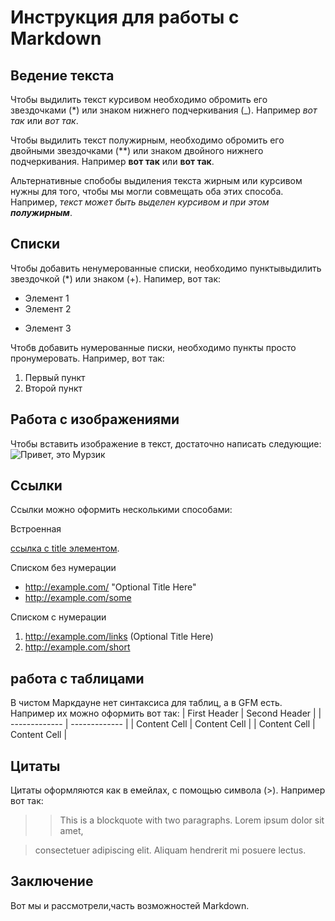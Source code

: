 # Инструкция для работы с Markdown

## Ведение текста

Чтобы выдилить текст курсивом необходимо обромить его звездочками (*) или знаком нижнего подчеркивания (_). Например *вот так* или _вот так_.

Чтобы выдилить текст полужирным, необходимо обромить его двойными звездочками (**) или знаком двойного нижнего подчеркивания. Например **вот так** или __вот так__.

Альтернативные спобобы выдиления текста жирным или курсивом нужны для того, чтобы мы могли совмещать оба этих способа. Например, _текст может быть выделен курсивом и при этом **полужирным**_.

## Списки

Чтобы добавить ненумерованные списки, необходимо пунктывыдилить звездочкой (*) или знаком (+). Напимер, вот так:
* Элемент 1
* Элемент 2
+ Элемент 3

Чтобв добавить нумерованные писки, необходимо пункты просто пронумеровать. Например, вот так:
1. Первый пункт
2. Второй пункт

## Работа с изображениями

Чтобы вставить изображение в текст, достаточно написать следующие: ![Привет, это Мурзик](Murzik.jpg)

## Ссылки

Ссылки можно оформить несколькими способами:

Встроенная

[ссылка с title элементом](http://example.com/link "Я ссылка").

Списком без нумерации

* http://example.com/ "Optional Title Here"
* http://example.com/some

Списком с нумерации

1. http://example.com/links (Optional Title Here)
2. http://example.com/short

## работа с таблицами

В чистом Маркдауне нет синтаксиса для таблиц, а в GFM есть. Например их можно оформить вот так:
| First Header  | Second Header |
| ------------- | ------------- |
| Content Cell  | Content Cell  |
| Content Cell  | Content Cell  |

## Цитаты

Цитаты оформляются как в емейлах, с помощью символа (>). Например вот так:

> > This is a blockquote with two paragraphs. Lorem ipsum dolor sit amet,

> consectetuer adipiscing elit. Aliquam hendrerit mi posuere lectus.

## Заключение
Вот мы и рассмотрели,часть возможностей Markdown.
